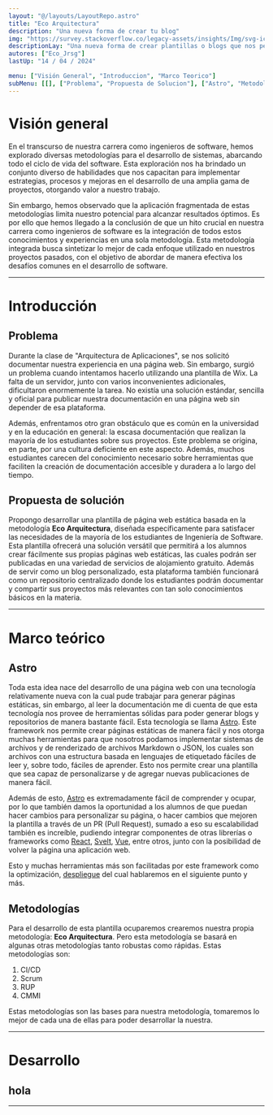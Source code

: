 ```yaml
---
layout: "@/layouts/LayoutRepo.astro"
title: "Eco Arquitectura"
description: "Una nueva forma de crear tu blog"
img: "https://survey.stackoverflow.co/legacy-assets/insights/Img/svg-icons/Survey2019/headere7f2.svg?v=055a335639c2"
descriptionLay: "Una nueva forma de crear plantillas o blogs que nos permitan la integracion rapida de nuevo contenido pero al mismo tiempo mantengan la simplesa de una pagina estatica, con el fin de que todos puedan ocuparla y desplegarla"
autores: ["Eco_Jrsg"]
lastUp: "14 / 04 / 2024"

menu: ["Visión General", "Introduccion", "Marco Teorico"]
subMenu: [[], ["Problema", "Propuesta de Solucion"], ["Astro", "Metodologías"]]
---
```


# Visión general

En el transcurso de nuestra carrera como ingenieros de software, hemos explorado diversas metodologías para el desarrollo de sistemas, abarcando todo el ciclo de vida del software. Esta exploración nos ha brindado un conjunto diverso de habilidades que nos capacitan para implementar estrategias, procesos y mejoras en el desarrollo de una amplia gama de proyectos, otorgando valor a nuestro trabajo.

Sin embargo, hemos observado que la aplicación fragmentada de estas metodologías limita nuestro potencial para alcanzar resultados óptimos. Es por ello que hemos llegado a la conclusión de que un hito crucial en nuestra carrera como ingenieros de software es la integración de todos estos conocimientos y experiencias en una sola metodología. Esta metodología integrada busca sintetizar lo mejor de cada enfoque utilizado en nuestros proyectos pasados, con el objetivo de abordar de manera efectiva los desafíos comunes en el desarrollo de software.

---

# Introducción

## Problema

Durante la clase de "Arquitectura de Aplicaciones", se nos solicitó documentar nuestra experiencia en una página web. Sin embargo, surgió un problema cuando intentamos hacerlo utilizando una plantilla de Wix. La falta de un servidor, junto con varios inconvenientes adicionales, dificultaron enormemente la tarea. No existía una solución estándar, sencilla y oficial para publicar nuestra documentación en una página web sin depender de esa plataforma.

Además, enfrentamos otro gran obstáculo que es común en la universidad y en la educación en general: la escasa documentación que realizan la mayoría de los estudiantes sobre sus proyectos. Este problema se origina, en parte, por una cultura deficiente en este aspecto. Además, muchos estudiantes carecen del conocimiento necesario sobre herramientas que faciliten la creación de documentación accesible y duradera a lo largo del tiempo.

## Propuesta de solución

Propongo desarrollar una plantilla de página web estática basada en la metodología **Eco Arquitectura**, diseñada específicamente para satisfacer las necesidades de la mayoría de los estudiantes de Ingeniería de Software. Esta plantilla ofrecerá una solución versátil que permitirá a los alumnos crear fácilmente sus propias páginas web estáticas, las cuales podrán ser publicadas en una variedad de servicios de alojamiento gratuito. Además de servir como un blog personalizado, esta plataforma también funcionará como un repositorio centralizado donde los estudiantes podrán documentar y compartir sus proyectos más relevantes con tan solo conocimientos básicos en la materia.

---

# Marco teórico

## Astro

Toda esta idea nace del desarrollo de una página web con una tecnología relativamente nueva con la cual pude trabajar para generar páginas estáticas, sin embargo, al leer la documentación me di cuenta de que esta tecnología nos provee de herramientas sólidas para poder generar blogs y repositorios de manera bastante fácil. Esta tecnología se llama [Astro](https://astro.build). Este framework nos permite crear páginas estáticas de manera fácil y nos otorga muchas herramientas para que nosotros podamos implementar sistemas de archivos y de renderizado de archivos Markdown o JSON, los cuales son archivos con una estructura basada en lenguajes de etiquetado fáciles de leer y, sobre todo, fáciles de aprender. Esto nos permite crear una plantilla que sea capaz de personalizarse y de agregar nuevas publicaciones de manera fácil.

Además de esto, [Astro](https://astro.build) es extremadamente fácil de comprender y ocupar, por lo que también damos la oportunidad a los alumnos de que puedan hacer cambios para personalizar su página, o hacer cambios que mejoren la plantilla a través de un PR (Pull Request), sumado a eso su escalabilidad también es increíble, pudiendo integrar componentes de otras librerías o frameworks como [React](https://es.react.dev), [Svelt](https://svelte.dev), [Vue](https://vuejs.org), entre otros, junto con la posibilidad de volver la página una aplicación web.

Esto y muchas herramientas más son facilitadas por este framework como la optimización, [despliegue](#introducción) del cual hablaremos en el siguiente punto y más.

## Metodologías

Para el desarrollo de esta plantilla ocuparemos crearemos nuestra propia metodología: **Eco Arquitectura**. Pero esta metodología se basará en algunas otras metodologías tanto robustas como rápidas. Estas metodologías son:

1. CI/CD
2. Scrum
3. RUP
4. CMMI

Estas metodologías son las bases para nuestra metodología, tomaremos lo mejor de cada una de ellas para poder desarrollar la nuestra.

---

# Desarrollo

## hola

---
